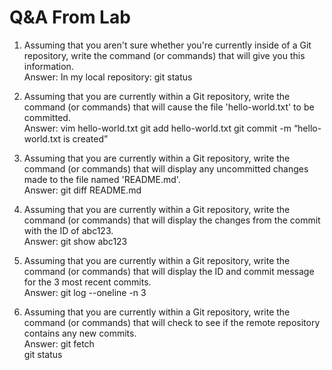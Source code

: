 # Q&A From Lab

1.	Assuming that you aren't sure whether you're currently inside of a Git repository, write the command (or commands) that will give you this information.  
Answer: In my local repository: git status

2.	Assuming that you are currently within a Git repository, write the command (or commands) that will cause the file 'hello-world.txt' to be committed.  
Answer: vim hello-world.txt
	git add hello-world.txt 
git commit -m “hello-world.txt is created”

3.	Assuming that you are currently within a Git repository, write the command (or commands) that will display any uncommitted changes made to the file named 'README.md'.  
Answer:  git diff README.md

4.	Assuming that you are currently within a Git repository, write the command (or commands) that will display the changes from the commit with the ID of abc123.  
Answer: git show abc123

5.	Assuming that you are currently within a Git repository, write the command (or commands) that will display the ID and commit message for the 3 most recent commits.  
Answer: git log --oneline -n 3

6.	Assuming that you are currently within a Git repository, write the command (or commands) that will check to see if the remote repository contains any new commits.  
Answer: git fetch  
	  git status



